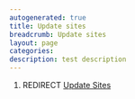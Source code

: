 ```yaml
---
autogenerated: true
title: Update sites
breadcrumb: Update sites
layout: page
categories: 
description: test description
---
```


1.  REDIRECT [Update Sites](Update_Sites)
